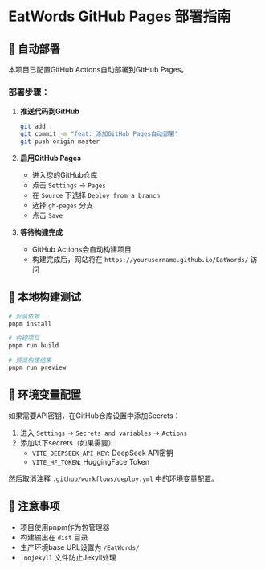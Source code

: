 # EatWords GitHub Pages 部署指南

## 🚀 自动部署

本项目已配置GitHub Actions自动部署到GitHub Pages。

### 部署步骤：

1. **推送代码到GitHub**
   ```bash
   git add .
   git commit -m "feat: 添加GitHub Pages自动部署"
   git push origin master
   ```

2. **启用GitHub Pages**
   - 进入您的GitHub仓库
   - 点击 `Settings` → `Pages`
   - 在 `Source` 下选择 `Deploy from a branch`
   - 选择 `gh-pages` 分支
   - 点击 `Save`

3. **等待构建完成**
   - GitHub Actions会自动构建项目
   - 构建完成后，网站将在 `https://yourusername.github.io/EatWords/` 访问

## 🔧 本地构建测试

```bash
# 安装依赖
pnpm install

# 构建项目
pnpm run build

# 预览构建结果
pnpm run preview
```

## 🔑 环境变量配置

如果需要API密钥，在GitHub仓库设置中添加Secrets：

1. 进入 `Settings` → `Secrets and variables` → `Actions`
2. 添加以下secrets（如果需要）：
   - `VITE_DEEPSEEK_API_KEY`: DeepSeek API密钥
   - `VITE_HF_TOKEN`: HuggingFace Token

然后取消注释 `.github/workflows/deploy.yml` 中的环境变量配置。

## 📝 注意事项

- 项目使用pnpm作为包管理器
- 构建输出在 `dist` 目录
- 生产环境base URL设置为 `/EatWords/`
- `.nojekyll` 文件防止Jekyll处理 